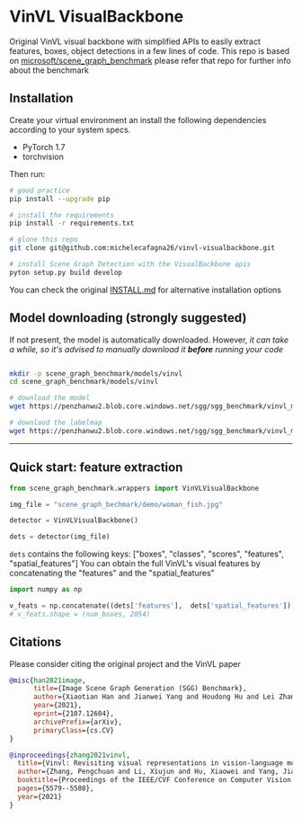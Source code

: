 # VinVL VisualBackbone

Original VinVL visual backbone with simplified APIs to easily extract features, boxes, object detections in a few lines of code.
This repo is based on [microsoft/scene_graph_benchmark](https://github.com/microsoft/scene_graph_benchmark) please refer that repo for further info about the benchmark

## Installation

Create your virtual environment an install the following dependencies according to your system specs.
- PyTorch 1.7
- torchvision

Then run:
```bash
# good practice
pip install --upgrade pip

# install the requirements
pip install -r requirements.txt

# glone this repo
git clone git@github.com:michelecafagna26/vinvl-visualbackbone.git

# install Scene Graph Detection with the VisualBackbone apis
pyton setup.py build develop
```
You can check the original [INSTALL.md](INSTALL.md) for alternative installation options

## Model downloading (strongly suggested)

If not present, the model is automatically downloaded. However, *it can take a while, so it's advised to manually download it **before** running your code*
```bash

mkdir -p scene_graph_benchmark/models/vinvl
cd scene_graph_benchmark/models/vinvl

# download the model
wget https://penzhanwu2.blob.core.windows.net/sgg/sgg_benchmark/vinvl_model_zoo/vinvl_vg_x152c4.pth

# downlaod the labelmap
wget https://penzhanwu2.blob.core.windows.net/sgg/sgg_benchmark/vinvl_model_zoo/VG-SGG-dicts-vgoi6-clipped.json
```
----
## Quick start: feature extraction

```python
from scene_graph_benchmark.wrappers import VinVLVisualBackbone

img_file = "scene_graph_bechmark/demo/woman_fish.jpg"

detector = VinVLVisualBackbone()

dets = detector(img_file)

```
`dets` contains the following keys: ["boxes", "classes", "scores", "features", "spatial_features"]
You can obtain the full VinVL's visual features by concatenating the "features" and the "spatial_features"

```python
import numpy as np

v_feats = np.concatenate((dets['features'],  dets['spatial_features']), axis=1)
# v_feats.shape = (num_boxes, 2054)
```
## Citations
Please consider citing the original project and the VinVL paper
```BibTeX
@misc{han2021image,
      title={Image Scene Graph Generation (SGG) Benchmark}, 
      author={Xiaotian Han and Jianwei Yang and Houdong Hu and Lei Zhang and Jianfeng Gao and Pengchuan Zhang},
      year={2021},
      eprint={2107.12604},
      archivePrefix={arXiv},
      primaryClass={cs.CV}
}

@inproceedings{zhang2021vinvl,
  title={Vinvl: Revisiting visual representations in vision-language models},
  author={Zhang, Pengchuan and Li, Xiujun and Hu, Xiaowei and Yang, Jianwei and Zhang, Lei and Wang, Lijuan and Choi, Yejin and Gao, Jianfeng},
  booktitle={Proceedings of the IEEE/CVF Conference on Computer Vision and Pattern Recognition},
  pages={5579--5588},
  year={2021}
}
```
